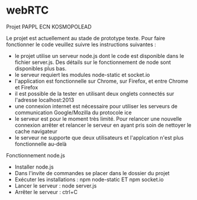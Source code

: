 ﻿webRTC
======

Projet PAPPL ECN KOSMOPOLEAD

Le projet est actuellement au stade de prototype texte. Pour faire fonctionner le code veuillez suivre les instructions suivantes :
- le projet utilise un serveur node.js dont le code est disponible dans le fichier server.js. Des détails sur le fonctionnement de node sont disponibles plus bas.
- le serveur requiert les modules node-static et socket.io
- l'application est fonctionnelle sur Chrome, sur Firefox, et entre Chrome et Firefox
- il est possible de la tester en utilisant deux onglets connectés sur l'adresse localhost:2013
- une connexion internet est nécessaire pour utiliser les serveurs de communication Google/Mozilla du protocole ice
- le serveur est pour le moment très limité. Pour relancer une nouvelle connexion arrêter et relancer le serveur en ayant pris soin de nettoyer le cache navigateur
- le serveur ne supporte que deux utilisateurs et l'applcation n'est plus fonctionnelle au-delà

Fonctionnement node.js
- Installer node.js
- Dans l'invite de commandes se placer dans le dossier du projet
- Exécuter les installations : npm node-static ET npm socket.io
- Lancer le serveur : node server.js
- Arrêter le serveur : ctrl+C
